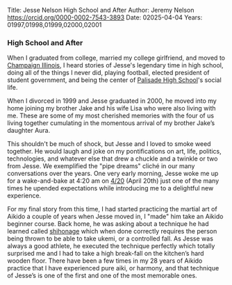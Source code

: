 Title: Jesse Nelson High School and After
Author: Jeremy Nelson <https://orcid.org/0000-0002-7543-3893>
Date: 02025-04-04
Years: 01997,01998,01999,02000,02001

### High School and After
When I graduated from college, married my college girlfriend, and moved to 
[Champaign Illinois](https://en.wikipedia.org/wiki/Champaign,_Illinois), 
I heard stories of Jesse's legendary time in high school, doing all of the things I 
never did, playing football, elected president of student government, and being the 
center of [Palisade High School](https://phs.d51schools.org)'s social life.

When I divorced in 1999 and Jesse graduated in 2000, he moved into my home joining 
my brother Jake and his wife Lisa who were also living with me. These are some of my most 
cherished memories with the four of us living together cumulating in the momentous arrival 
of my brother Jake’s daughter Aura.

This shouldn't be much of shock, but Jesse and I loved to smoke weed together. He would laugh 
and joke on my pontifications on art, life, politics, technologies, and whatever else that 
drew a chuckle and a twinkle or two from Jesse. We exemplified the "pipe dreams" cliché in our 
many conversations over the years. One very early morning, Jesse woke me up for a wake-and-bake 
at 4:20 am on [4/20](https://www.urbandictionary.com/define.php?term=420) (April 20th) 
just one of the many times he upended expectations while introducing me to a delightful new experience.

For my final story from this time, I had started practicing the martial art of Aikido a couple of years
when Jesse moved in, I "made" him take an Aikido beginner course. Back home, he was asking about a 
technique he had learned called [shihonage](https://www.youtube.com/watch?v=T9vWR7EdQdM) which 
when done correctly requires the person being thrown to be able to take ukemi, or a controlled fall. As 
Jesse was always a good athlete, he executed the technique perfectly which totally surprised me and I had 
to take a high break-fall on the kitchen’s hard wooden floor. There have been a few times in my 28 years of 
Aikido practice that I have experienced pure aiki, or harmony, and that technique of Jesse’s is one of the 
first and one of the most memorable ones.
